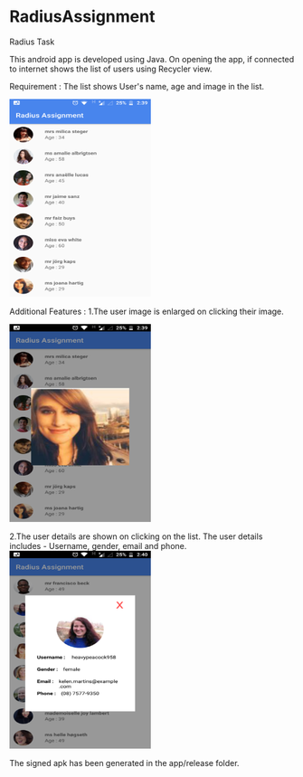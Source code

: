 # RadiusAssignment
Radius Task

This android app is developed using Java.
On opening the app, if connected to internet shows the list of users using Recycler view.

Requirement :
The list shows User's name, age and image in the list.

<img src="/assets/screenshot1.png" width="250" height="350">

Additional Features :
  1.The user image is enlarged on clicking their image.
  
  <img src="/assets/screenshot2.png" width="250" height="350">

  2.The user details are shown on clicking on the list.
      The user details includes - Username, gender, email and phone.
      <img src="/assets/screenshot3.png" width="250" height="350">

      
The signed apk has been generated in the app/release folder.
